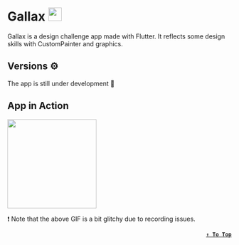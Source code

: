 # Gallax <img src='https://github.com/Hossam-Sayed/gallax/assets/83096913/0db4b6b1-8fd9-48eb-a52b-953e4a82a878' width="30px"/>

Gallax is a design challenge app made with Flutter. It reflects some design skills with CustomPainter and graphics.

## Versions ⚙
The app is still under development :construction:

## App in Action
<img src="https://github.com/Hossam-Sayed/gallax/assets/83096913/c82d149e-0a21-4a27-8043-860ecb49809d" width="200"/>

❗ Note that the above GIF is a bit glitchy due to recording issues.


<div align=right>

**[`↑ To Top`](#top)**
</div>
